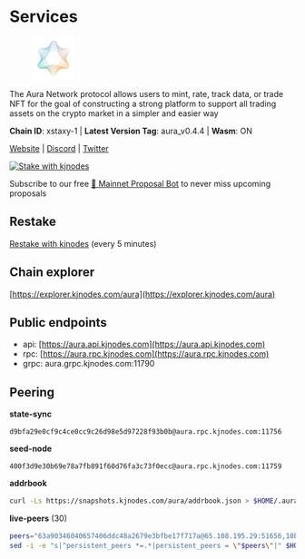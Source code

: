 # Services

<figure><img src="https://raw.githubusercontent.com/kj89/cosmos-images/main/logos/aura.png" alt=""><figcaption></figcaption></figure>

The Aura Network protocol allows users to mint, rate, track data,  or trade NFT for the goal of constructing a strong platform to  support all trading assets on the crypto market in a simpler and easier way

**Chain ID**: xstaxy-1 | **Latest Version Tag**: aura_v0.4.4 | **Wasm**: ON

[Website](https://aura.network) | [Discord](https://discord.gg/hpvF5QcWRf) | [Twitter](https://twitter.com/AuraNetworkHQ)

[![Stake with kjnodes](https://i.ibb.co/cr44Q8j/button-stake-with-kjnodes.png)](https://restake.app/aura/auravaloper17q4k3j6kcslrcuxtj9mxdcgez7kw7jdma8ykjs)

Subscribe to our free [🤖 Mainnet Proposal Bot](https://t.me/kjnodes_proposal_bot) to never miss upcoming proposals

## Restake

[Restake with kjnodes](https://restake.app/aura/auravaloper17q4k3j6kcslrcuxtj9mxdcgez7kw7jdma8ykjs) (every 5 minutes)
## Chain explorer
[https://explorer.kjnodes.com/aura](https://explorer.kjnodes.com/aura)

## Public endpoints

* api: [https://aura.api.kjnodes.com](https://aura.api.kjnodes.com)
* rpc: [https://aura.rpc.kjnodes.com](https://aura.rpc.kjnodes.com)
* grpc: aura.grpc.kjnodes.com:11790

## Peering

**state-sync**

```text
d9bfa29e0cf9c4ce0cc9c26d98e5d97228f93b0b@aura.rpc.kjnodes.com:11756
```

**seed-node**

```text
400f3d9e30b69e78a7fb891f60d76fa3c73f0ecc@aura.rpc.kjnodes.com:11759
```

**addrbook**
```bash
curl -Ls https://snapshots.kjnodes.com/aura/addrbook.json > $HOME/.aura/config/addrbook.json
```

**live-peers** (30)
```bash
peers="63a90346040657406ddc48a2679e3bfbe17f717a@65.108.195.29:51656,10b4cb9cbd7d3dae1aacc97355c1269ce5e36c57@93.190.141.68:21056,7885a9e940b45b9a2183488ca3a901b043b6ed67@144.76.40.53:21756,ed68064620cebd196f56335bf801144efa9fb5ef@185.22.232.82:26656,3e7ef25f1c9829351936884618659167400eb0f1@142.132.149.171:26656,670c0c23a1196e706e058133fbbb156f7f33b352@5.9.95.147:26656,b6a0d0d030f35ffffcfe92e72ea13933c1adbe62@116.202.174.253:21656,0599779759ed60e12ed39a94cd02d303ba10d591@95.214.52.174:36656,0179528068da0dfaf61005cf5aa28793ca42b129@85.25.74.163:26656,a60a9f3400cb978b313ad5a47d59f6c518ef2a04@3.135.201.61:26656,3e05f2b0fdd750511dbff9d3f6a47d3bc3d4b1f0@141.95.204.81:61456,1584b3aa3969def4a9f70555b3b442d334053e94@148.113.159.22:10156,ed15ae05f17dd4e672eec0a96c38364d063b68dc@65.108.6.45:60756,dce07d176e5ba4cfdc7b806eb80eabab162a09d0@45.76.213.229:26656,2c5c149625e9f63e2bdd9415fdea40746b5edc53@146.190.214.193:26656,34d759895c5a451488db34c686e74cb954d86723@65.108.135.212:26656,e46238ddcf2113b70f59b417994c375e2d67e265@71.236.119.108:40656,a859027129ee2524b57c43b9ecbe3bcc4d120efb@195.3.222.183:26656,a19b89ebbf7331f435b8ef100ce501d2377922ea@209.126.116.182:26656,fa474fe8f7159c9699fb39acb2925702f0474502@141.95.157.139:10156,014e432279415b272c634fe1bc78aa7199f7d885@116.98.228.116:26656,a58b4dec687b60ba05cf9a3e4cd1181b09c0661f@65.109.93.152:34656,d2ea7c421c8bb552b84eba4c7924f9e78d3a79ae@176.9.158.219:41256,d09fbac9fa84809f7ca34a40030bea2e87e77caf@148.113.6.190:26656,71bb73be4f030e47b813350ee32076ee43c67c27@134.209.111.108:26656,ebc272824924ea1a27ea3183dd0b9ba713494f83@95.214.52.139:26966,42aaa8c2007e34ebc5ba1019251845d0ed591435@143.42.74.78:26656,c2215f1673d21a7462f38bf7fbd16f8567393f7c@13.251.159.166:26656,57406c041d38af3bac9acdcb2b4bdc90dc7a8852@88.99.164.158:26656,fc3357ab9ebd2e9530177848187e870b7404ed8e@185.246.84.196:21656"
sed -i -e "s|^persistent_peers *=.*|persistent_peers = \"$peers\"|" $HOME/.aura/config/config.toml
```
